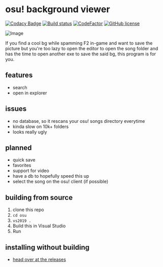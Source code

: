 # osu! background viewer

[![Codacy Badge](https://api.codacy.com/project/badge/Grade/29cb201e291b4d8fa9b8d2392c3b7077)](https://www.codacy.com/manual/0x4kgi/osuBackgroundViewer?utm_source=github.com&amp;utm_medium=referral&amp;utm_content=0x4kgi/osuBackgroundViewer&amp;utm_campaign=Badge_Grade)
[![Build status](https://ci.appveyor.com/api/projects/status/g84xis70hquae5aj/branch/master?svg=true)](https://ci.appveyor.com/project/0x4kgi/osubackgroundviewer/branch/master)
[![CodeFactor](https://www.codefactor.io/repository/github/0x4kgi/osubackgroundviewer/badge)](https://www.codefactor.io/repository/github/0x4kgi/osubackgroundviewer)
[![GitHub license](https://img.shields.io/github/license/0x4kgi/osuBackgroundViewer)](https://github.com/0x4kgi/osuBackgroundViewer/blob/master/LICENSE)

![Image](https://i.imgur.com/saxtKc4.png)


If you find a cool bg while spamming F2 in-game and want to save the picture but you're too lazy to open the editor to open the song folder and has the time to open another exe to save the said bg, this program is for you.

## features

* search
* open in explorer

## issues

* no database, so it rescans your osu! songs directory everytime
* kinda slow on 10k+ folders
* looks really ugly

## planned

* quick save
* favorites
* support for video
* have a db to hopefully speed this up
* select the song on the osu! client (if possible)

## building from source

1. clone this repo
2. `cd osu`
3. `vs2019 .`
4. Build this in Visual Studio
5. Run

## installing without building

* [head over at the releases](https://github.com/0x4kgi/osuBackgroundViewer/releases)
